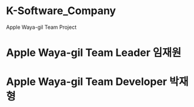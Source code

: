 # K-Software_Company
Apple Waya-gil Team Project

# Apple Waya-gil Team Leader 임재원

# Apple Waya-gil Team Developer 박재형
